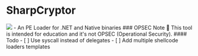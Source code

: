 # SharpCryptor
<img src="https://i.imgur.com/YRiZ1ci.png">
- An PE Loader for .NET and Native binaries
### OPSEC Note 🚩
This tool is intended for education and it's not OPSEC (Operational Security).
#### Todo
- [ ] Use syscall instead of delegates 
- [ ] Add multiple shellcode loaders templates

